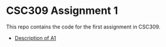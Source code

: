 CSC309 Assignment 1
====================

This repo contains the code for the first assignment in CSC309.

* [Description of A1](http://www.cs.toronto.edu/~delara/courses/csc309/)